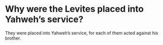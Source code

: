 # Why were the Levites placed into Yahweh’s service?

They were placed into Yahweh’s service, for each of them acted against his brother.
